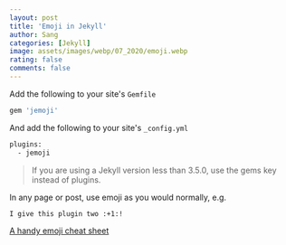 ```yaml
---
layout: post
title: 'Emoji in Jekyll'
author: Sang
categories: [Jekyll]
image: assets/images/webp/07_2020/emoji.webp
rating: false
comments: false
---
```


Add the following to your site's `Gemfile`

```sh
gem 'jemoji'
```

And add the following to your site's `_config.yml`

```sh
plugins:
  - jemoji
```

> If you are using a Jekyll version less than 3.5.0, use the gems key instead of plugins.

In any page or post, use emoji as you would normally, e.g.

```sh
I give this plugin two :+1:!
```

[A handy emoji cheat sheet](https://www.webfx.com/tools/emoji-cheat-sheet/)
